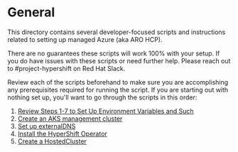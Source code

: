 # General
This directory contains several developer-focused scripts and instructions related to setting up managed Azure (aka ARO 
HCP).

There are no guarantees these scripts will work 100% with your setup. If you do have issues with these scripts or need 
further help. Please reach out to #project-hypershift on Red Hat Slack.

Review each of the scripts beforehand to make sure you are accomplishing any prerequisites required for running the 
script. If you are starting out with nothing set up, you'll want to go through the scripts in this order:

1. [Review Steps 1-7 to Set Up Environment Variables and Such](../managed-azure/create_basic_hosted_cluster.sh)
2. [Create an AKS management cluster](setup_aks_cluster.sh)
3. [Set up externalDNS](setup_external_dns.sh)
4. [Install the HyperShift Operator](setup_install_ho_on_aks.sh)
5. [Create a HostedCluster](create_basic_hosted_cluster.sh)